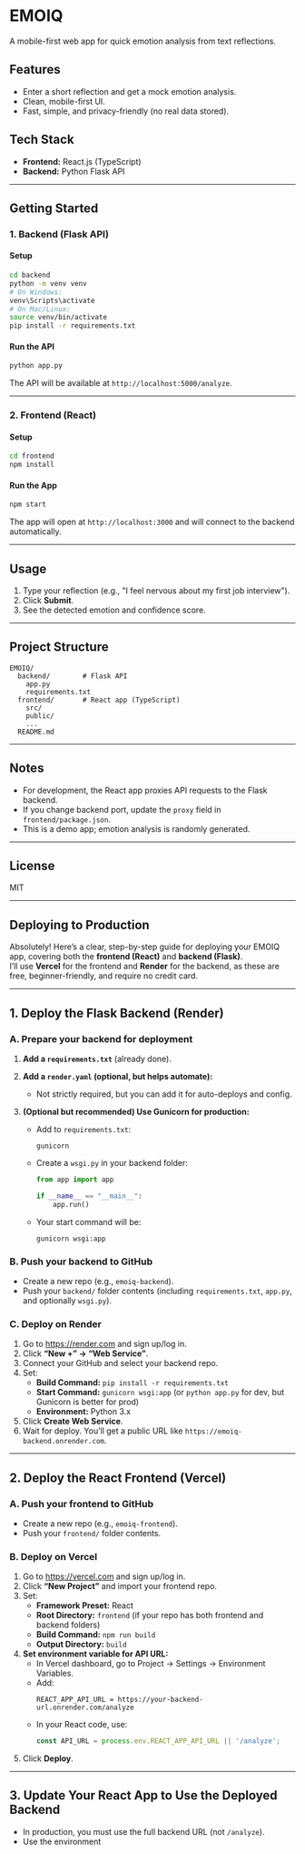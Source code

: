 # EMOIQ 

A mobile-first web app for quick emotion analysis from text reflections.

## Features
- Enter a short reflection and get a mock emotion analysis.
- Clean, mobile-first UI.
- Fast, simple, and privacy-friendly (no real data stored).

## Tech Stack
- **Frontend:** React.js (TypeScript)
- **Backend:** Python Flask API

---

## Getting Started

### 1. Backend (Flask API)

#### Setup
```bash
cd backend
python -m venv venv
# On Windows:
venv\Scripts\activate
# On Mac/Linux:
source venv/bin/activate
pip install -r requirements.txt
```

#### Run the API
```bash
python app.py
```
The API will be available at `http://localhost:5000/analyze`.

---

### 2. Frontend (React)

#### Setup
```bash
cd frontend
npm install
```

#### Run the App
```bash
npm start
```
The app will open at `http://localhost:3000` and will connect to the backend automatically.

---

## Usage
1. Type your reflection (e.g., "I feel nervous about my first job interview").
2. Click **Submit**.
3. See the detected emotion and confidence score.

---

## Project Structure
```
EMOIQ/
  backend/        # Flask API
    app.py
    requirements.txt
  frontend/       # React app (TypeScript)
    src/
    public/
    ...
  README.md
```

---

## Notes
- For development, the React app proxies API requests to the Flask backend.
- If you change backend port, update the `proxy` field in `frontend/package.json`.
- This is a demo app; emotion analysis is randomly generated.

---

## License
MIT 

---

## Deploying to Production

Absolutely! Here’s a clear, step-by-step guide for deploying your EMOIQ app, covering both the **frontend (React)** and **backend (Flask)**.  
I’ll use **Vercel** for the frontend and **Render** for the backend, as these are free, beginner-friendly, and require no credit card.

---

## 1. Deploy the Flask Backend (Render)

### **A. Prepare your backend for deployment**
1. **Add a `requirements.txt`** (already done).
2. **Add a `render.yaml` (optional, but helps automate):**
   - Not strictly required, but you can add it for auto-deploys and config.

3. **(Optional but recommended) Use Gunicorn for production:**
   - Add to `requirements.txt`:
     ```
     gunicorn
     ```
   - Create a `wsgi.py` in your backend folder:
     ```python
     from app import app

     if __name__ == "__main__":
         app.run()
     ```
   - Your start command will be:  
     ```
     gunicorn wsgi:app
     ```

### **B. Push your backend to GitHub**
- Create a new repo (e.g., `emoiq-backend`).
- Push your `backend/` folder contents (including `requirements.txt`, `app.py`, and optionally `wsgi.py`).

### **C. Deploy on Render**
1. Go to https://render.com and sign up/log in.
2. Click **“New +” → “Web Service”**.
3. Connect your GitHub and select your backend repo.
4. Set:
   - **Build Command:** `pip install -r requirements.txt`
   - **Start Command:** `gunicorn wsgi:app` (or `python app.py` for dev, but Gunicorn is better for prod)
   - **Environment:** Python 3.x
5. Click **Create Web Service**.
6. Wait for deploy. You’ll get a public URL like `https://emoiq-backend.onrender.com`.

---

## 2. Deploy the React Frontend (Vercel)

### **A. Push your frontend to GitHub**
- Create a new repo (e.g., `emoiq-frontend`).
- Push your `frontend/` folder contents.

### **B. Deploy on Vercel**
1. Go to https://vercel.com and sign up/log in.
2. Click **“New Project”** and import your frontend repo.
3. Set:
   - **Framework Preset:** React
   - **Root Directory:** `frontend` (if your repo has both frontend and backend folders)
   - **Build Command:** `npm run build`
   - **Output Directory:** `build`
4. **Set environment variable for API URL:**
   - In Vercel dashboard, go to Project → Settings → Environment Variables.
   - Add:  
     ```
     REACT_APP_API_URL = https://your-backend-url.onrender.com/analyze
     ```
   - In your React code, use:
     ```ts
     const API_URL = process.env.REACT_APP_API_URL || '/analyze';
     ```
5. Click **Deploy**.

---

## 3. Update Your React App to Use the Deployed Backend

- In production, you must use the full backend URL (not `/analyze`).
- Use the environment 